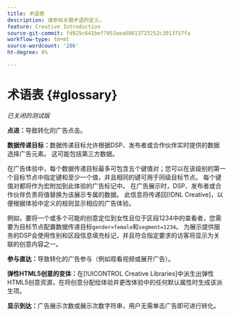 ```yaml
---
title: 术语表
description: 请参阅关键术语的定义。
feature: Creative Introduction
source-git-commit: fd925c641bef7953aea50813725252c3913757fa
workflow-type: tm+mt
source-wordcount: '286'
ht-degree: 0%

---
```


# 术语表 {#glossary}

*已关闭的测试版*

<!-- more feature metadata?? -->

<!-- ## A-B {#a-b} -->

<!-- not sure I need these "x-through" terms since that we're not creating conversion pixels in this UI, but see if they come up in other text -->

**点进：**&#x200B;导致转化的广告点击。

**数据传递目标：**&#x200B;数据传递目标允许根据DSP、发布者或合作伙伴实时提供的数据选择广告元素。 这可能包括第三方数据。

<!-- verify this -->在广告体验中，每个数据传递目标最多可包含五个键值对；您可以在该级别的第一个目标节点中指定键和至少一个值，并且相同的键可用于同级目标节点。 每个键值对都将作为宏附加到此体验的广告标记中。 在广告展示时，DSP、发布者或合作伙伴负责将值替换为该展示专属的数据。 此信息将传递回[!DNL Creative]，以便根据体验中定义的规则显示相应的广告体验。

例如，要将一个或多个可能的创意定位到女性且位于区段1234中的查看者，您需要为目标节点配置数据传递目标`gender=female`和`segment=1234`。 为展示提供服务的DSP会使用性别和区段信息填充标记，并且符合指定要求的访客将显示为关联的创意内容之一。

**参与直达：**&#x200B;导致转化的广告参与（例如观看视频或展开广告）。

<!-- or flexible html5 creative variation? -->
**弹性HTML5创意的变体：**&#x200B;在[!UICONTROL Creative Libraries]中派生出弹性HTML5创意资源，在将创意分配给体验并更改体验中的任何默认属性时生成该派生项。

<!-- Not sure if this will be implemented, and how:
You can view all derived creatives, including not only the base creatives you've added but also each child creative derivation, in the card view in [!UICONTROL Creative] > [!UICONTROL Libraries]. In the toolbar, click __?__ , and then select Derived Creatives. [Clarify how to tell which have variations. I can't find any now.]
-->

**显示到达：**&#x200B;广告展示次数或展示次数字符串，用户无需单击广告即可进行转化。
